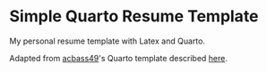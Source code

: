 # Simple Quarto Resume Template
My personal resume template with Latex and Quarto.  

Adapted from [acbass49](https://github.com/acbass49)'s Quarto template described [here](https://alexbass.me/posts/resume/). 

